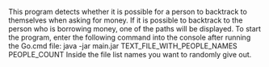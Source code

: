 This program detects whether it is possible for a person to backtrack to themselves when asking for money.
If it is possible to backtrack to the person who is borrowing money, one of the paths will be displayed.
To start the program, enter the following command into the console after running the Go.cmd file:
java -jar main.jar TEXT_FILE_WITH_PEOPLE_NAMES PEOPLE_COUNT
Inside the file list names you want to randomly give out.
